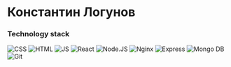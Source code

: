 # Константин Логунов

### Technology stack
![CSS](https://github.com/kotevega/kotevega/assets/120304580/23d55ceb-7154-487a-a58c-3cb185ae4b78) ![HTML](https://github.com/kotevega/kotevega/assets/120304580/40f167e9-0cae-4677-92b4-18960f4abfa6) ![JS](https://github.com/kotevega/kotevega/assets/120304580/fbf229f4-f59a-4b08-a898-6a5ca7d5b5da) ![React](https://github.com/kotevega/kotevega/assets/120304580/bad54772-1fa6-402d-b680-ecd65bc1dfb9)
 ![Node.JS](https://github.com/kotevega/kotevega/assets/120304580/b0a3c6f3-111a-48b3-a1f2-9bd2b3698d78) ![Nginx](https://github.com/kotevega/kotevega/assets/120304580/858b009d-c515-4c5a-9ff7-c2f26d54651b) ![Express](https://github.com/kotevega/kotevega/assets/120304580/ae9def26-f650-4998-a6c8-101490473627) ![Mongo DB](https://github.com/kotevega/kotevega/assets/120304580/3dd27c99-cd23-4998-991a-641557b9ed8e) ![Git](https://github.com/kotevega/kotevega/assets/120304580/f64ee0c2-8f40-4db3-bd36-b4eb04307ac8)









